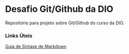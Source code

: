 # Desafio Git/Github da DIO

Repositório para projeto sobre Git/Github do curso da DIO.

### Links Úteis

[Guia de Sintaxe de Markdown](https://www.markdownguide.org/)
